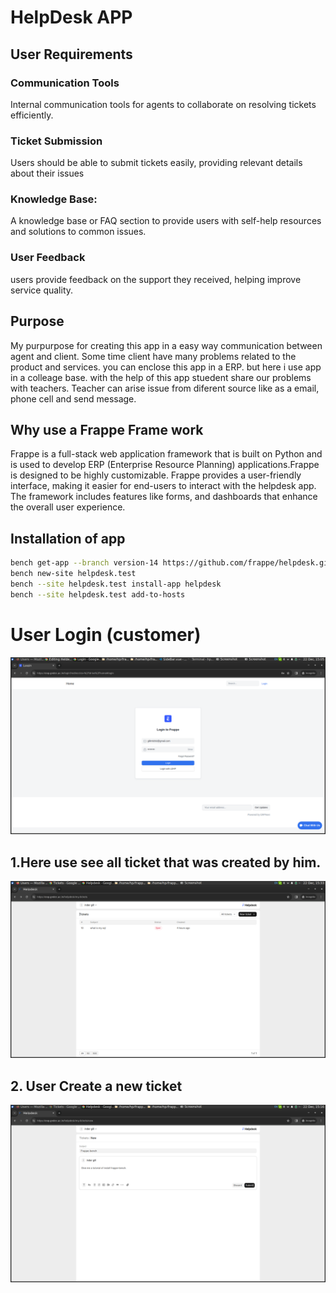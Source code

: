 # HelpDesk APP

## User Requirements

### Communication Tools

Internal communication tools for agents to collaborate on resolving tickets efficiently.

### Ticket Submission
Users should be able to submit tickets easily, providing relevant details about their issues

### Knowledge Base:

A knowledge base or FAQ section to provide users with self-help resources and solutions to common issues.

###  User Feedback

 users provide feedback on the support they received, helping improve service quality.


## Purpose 
My purpurpose for creating this app in a easy way communication between agent and client. Some time client have many problems related to the product and services. you can enclose this app in a ERP. but here i use app in a colleage base. with the help of this app stuedent share our problems with teachers.
Teacher can arise issue from diferent source like as a email, phone cell and send message.

## Why use a Frappe Frame work
Frappe is a full-stack web application framework that is built on Python and is used to develop ERP (Enterprise Resource Planning) applications.Frappe is designed to be highly customizable. Frappe provides a user-friendly interface, making it easier for end-users to interact with the helpdesk app. The framework includes features like forms, and dashboards that enhance the overall user experience.


## Installation of app
```sh
bench get-app --branch version-14 https://github.com/frappe/helpdesk.git
bench new-site helpdesk.test
bench --site helpdesk.test install-app helpdesk
bench --site helpdesk.test add-to-hosts
```
# User Login (customer)
![image](userlog.png)

## 1.Here use see all ticket that was created by him.

![image](usertct1.png)

## 2. User Create a new ticket
![image](usertct.png)
